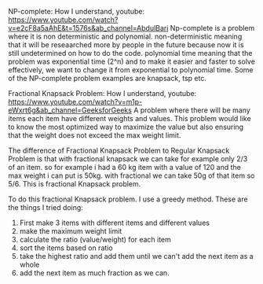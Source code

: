NP-complete:
How I understand, youtube: https://www.youtube.com/watch?v=e2cF8a5aAhE&t=1576s&ab_channel=AbdulBari
Np-complete is a problem where it is non deterministic and polynomial. non-deterministic meaning that it will be reseaarched more by people in the future because now it is still undetermined on how to do the code. polynomial time meaning that the problem was exponential time (2^n) and to make it easier and faster to solve effectively, we want to change it from exponential to polynomial time. Some of the NP-complete problem examples are knapsack, tsp etc.

Fractional Knapsack Problem:
How I understand, youtube: https://www.youtube.com/watch?v=m1p-eWxrt6g&ab_channel=GeeksforGeeks
A problem where there will be many items each item have different weights and values. This problem would like to know the most optimized way to maximize the value but also ensuring that the weight does not exceed the max weight limit.

The difference of Fractional Knapsack Problem to Regular Knapsack Problem is that with fractional knapsack we can take for example only 2/3 of an item. so for example i had a 60 kg item with a value of 120 and the max weight i can put is 50kg. with fractional we can take 50g of that item so 5/6. This is fractional Knapsack problem.

To do  this fractional Knapsack problem. I use a greedy method. These are the things I tried doing:
1. First make 3 items with different items and different values
2. make the maximum weight limit
3. calculate the ratio (value/weight) for each item
4. sort the items based on ratio
5. take the highest ratio and add them until we can't add the next item as a whole
6. add the next item as much fraction as we can.